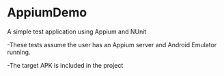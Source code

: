 # AppiumDemo
A simple test application using Appium and NUnit

-These tests assume the user has an Appium server and Android Emulator running.

-The target APK is included in the project
